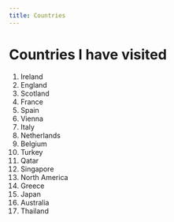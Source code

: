 ```yaml
---
title: Countries
---
```


# Countries I have visited

1. Ireland
2. England
3. Scotland
4. France
5. Spain
6. Vienna
7. Italy
8. Netherlands
9. Belgium
10. Turkey
11. Qatar
12. Singapore
13. North America
14. Greece
15. Japan
16. Australia
17. Thailand